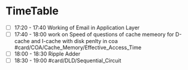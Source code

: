 # TimeTable 
- [ ] 17:20 - 17:40 Working of Email in Application Layer
- [ ] 17:40 - 18:00 work on Speed of questions of cache memeory for D-cache and I-cache with disk penlty in coa #card/COA/Cache_Memory/Effective_Access_Time
- [ ] 18:00 - 18:30 Ripple Adder
- [ ] 18:30 - 19:00 #card/DLD/Sequential_Circuit